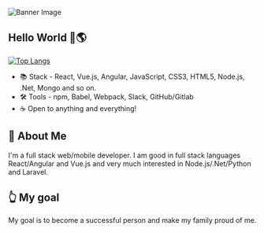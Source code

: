 <!-- ![Banner Image](https://github.com/serhiidrozd88/serhiidrozd88/blob/main/Images/banner2.png) -->
![Banner Image](https://github.com/serhiidrozd88/serhiidrozd88/blob/master/Images/banner2.png)

## Hello World 👋🌎

<!-- [![Dev's github stats](https://github-readme-stats.vercel.app/api?username=serhiidrozd88&hide=stars,contribs,issues&show_icons=true&bg_color=f4f7f7&title_color=65c0ba&icon_color=ffbd39&text_color=216583)](https://github.com/serhiidrozd88) -->

[![Top Langs](https://github-readme-stats.vercel.app/api/top-langs/?username=serhiidrozd88&layout=compact&bg_color=f4f7f7&title_color=65c0ba)](https://github.com/serhiidrozd88)


- 📚 Stack - React, Vue.js, Angular, JavaScript, CSS3, HTML5, Node.js, .Net, Mongo and so on.
- 🛠 Tools -  npm, Babel, Webpack, Slack, GitHub/Gitlab
- ☕ Open to anything and everything!

## 💬 About Me

I'm a full stack web/mobile developer. I am good in full stack languages React/Angular and Vue.js and very much interested in Node.js/.Net/Python and Laravel.

## 👆 My goal

My goal is to become a successful person and make my family proud of me.

<!-- ## 📫 Let's connect! -->

<!-- ## 📄 My Articles -->

